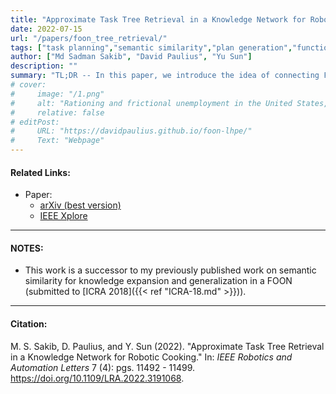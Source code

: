 ```yaml
---
title: "Approximate Task Tree Retrieval in a Knowledge Network for Robotic Cooking"
date: 2022-07-15
url: "/papers/foon_tree_retrieval/"
tags: ["task planning","semantic similarity","plan generation","functional object-oriented networks", "FOON"]
author: ["Md Sadman Sakib", "David Paulius", "Yu Sun"]
description: ""
summary: "TL;DR -- In this paper, we introduce the idea of connecting FOONs to robotic task and motion planning. We automatically transform a FOON graph, which exists at the object level (i.e., it is a representation that uses meaningful labels or expressions close to human language), into task planning specifications written in PDDL (not a very intuitive way to communicate about tasks)."
# cover:
#     image: "/1.png"
#     alt: "Rationing and frictional unemployment in the United States, 1964–2009"
#     relative: false
# editPost:
#     URL: "https://davidpaulius.github.io/foon-lhpe/"
#     Text: "Webpage"
---
```


#### Related Links:

+ Paper:
  + [arXiv (best version)](https://arxiv.org/abs/2207.03693)
  + [IEEE Xplore](https://ieeexplore.ieee.org/abstract/document/9830875)

---

#### NOTES:

+ This work is a successor to my previously published work on semantic similarity for knowledge expansion and generalization in a FOON (submitted to [ICRA 2018]({{< ref "ICRA-18.md" >}})).

---

#### Citation:

M. S. Sakib, D. Paulius, and Y. Sun (2022). "Approximate Task Tree Retrieval in a Knowledge Network for Robotic Cooking." In: *IEEE Robotics and Automation Letters* 7 (4):  pgs. 11492 - 11499. https://doi.org/10.1109/LRA.2022.3191068.

